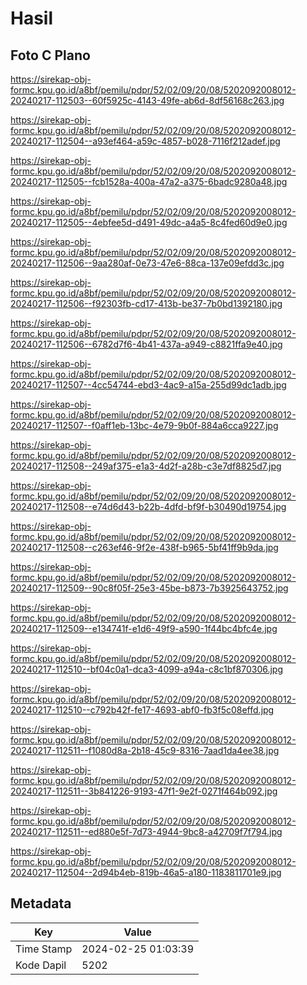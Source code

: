 # Hasil

## Foto C Plano

https://sirekap-obj-formc.kpu.go.id/a8bf/pemilu/pdpr/52/02/09/20/08/5202092008012-20240217-112503--60f5925c-4143-49fe-ab6d-8df56168c263.jpg

https://sirekap-obj-formc.kpu.go.id/a8bf/pemilu/pdpr/52/02/09/20/08/5202092008012-20240217-112504--a93ef464-a59c-4857-b028-7116f212adef.jpg

https://sirekap-obj-formc.kpu.go.id/a8bf/pemilu/pdpr/52/02/09/20/08/5202092008012-20240217-112505--fcb1528a-400a-47a2-a375-6badc9280a48.jpg

https://sirekap-obj-formc.kpu.go.id/a8bf/pemilu/pdpr/52/02/09/20/08/5202092008012-20240217-112505--4ebfee5d-d491-49dc-a4a5-8c4fed60d9e0.jpg

https://sirekap-obj-formc.kpu.go.id/a8bf/pemilu/pdpr/52/02/09/20/08/5202092008012-20240217-112506--9aa280af-0e73-47e6-88ca-137e09efdd3c.jpg

https://sirekap-obj-formc.kpu.go.id/a8bf/pemilu/pdpr/52/02/09/20/08/5202092008012-20240217-112506--f92303fb-cd17-413b-be37-7b0bd1392180.jpg

https://sirekap-obj-formc.kpu.go.id/a8bf/pemilu/pdpr/52/02/09/20/08/5202092008012-20240217-112506--6782d7f6-4b41-437a-a949-c8821ffa9e40.jpg

https://sirekap-obj-formc.kpu.go.id/a8bf/pemilu/pdpr/52/02/09/20/08/5202092008012-20240217-112507--4cc54744-ebd3-4ac9-a15a-255d99dc1adb.jpg

https://sirekap-obj-formc.kpu.go.id/a8bf/pemilu/pdpr/52/02/09/20/08/5202092008012-20240217-112507--f0aff1eb-13bc-4e79-9b0f-884a6cca9227.jpg

https://sirekap-obj-formc.kpu.go.id/a8bf/pemilu/pdpr/52/02/09/20/08/5202092008012-20240217-112508--249af375-e1a3-4d2f-a28b-c3e7df8825d7.jpg

https://sirekap-obj-formc.kpu.go.id/a8bf/pemilu/pdpr/52/02/09/20/08/5202092008012-20240217-112508--e74d6d43-b22b-4dfd-bf9f-b30490d19754.jpg

https://sirekap-obj-formc.kpu.go.id/a8bf/pemilu/pdpr/52/02/09/20/08/5202092008012-20240217-112508--c263ef46-9f2e-438f-b965-5bf41ff9b9da.jpg

https://sirekap-obj-formc.kpu.go.id/a8bf/pemilu/pdpr/52/02/09/20/08/5202092008012-20240217-112509--90c8f05f-25e3-45be-b873-7b3925643752.jpg

https://sirekap-obj-formc.kpu.go.id/a8bf/pemilu/pdpr/52/02/09/20/08/5202092008012-20240217-112509--e134741f-e1d6-49f9-a590-1f44bc4bfc4e.jpg

https://sirekap-obj-formc.kpu.go.id/a8bf/pemilu/pdpr/52/02/09/20/08/5202092008012-20240217-112510--bf04c0a1-dca3-4099-a94a-c8c1bf870306.jpg

https://sirekap-obj-formc.kpu.go.id/a8bf/pemilu/pdpr/52/02/09/20/08/5202092008012-20240217-112510--c792b42f-fe17-4693-abf0-fb3f5c08effd.jpg

https://sirekap-obj-formc.kpu.go.id/a8bf/pemilu/pdpr/52/02/09/20/08/5202092008012-20240217-112511--f1080d8a-2b18-45c9-8316-7aad1da4ee38.jpg

https://sirekap-obj-formc.kpu.go.id/a8bf/pemilu/pdpr/52/02/09/20/08/5202092008012-20240217-112511--3b841226-9193-47f1-9e2f-0271f464b092.jpg

https://sirekap-obj-formc.kpu.go.id/a8bf/pemilu/pdpr/52/02/09/20/08/5202092008012-20240217-112511--ed880e5f-7d73-4944-9bc8-a42709f7f794.jpg

https://sirekap-obj-formc.kpu.go.id/a8bf/pemilu/pdpr/52/02/09/20/08/5202092008012-20240217-112504--2d94b4eb-819b-46a5-a180-1183811701e9.jpg


## Metadata

| Key        | Value               |
| ---------- | ------------------- |
| Time Stamp | 2024-02-25 01:03:39 |
| Kode Dapil | 5202                |



